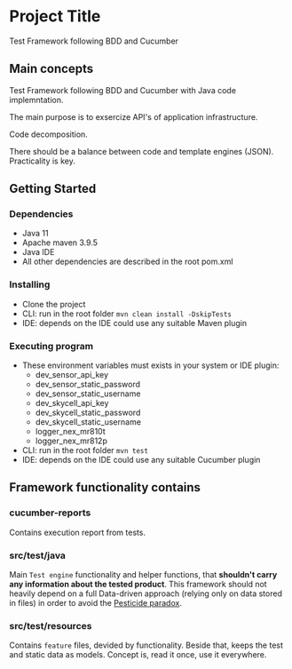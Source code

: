 # Project Title

Test Framework following BDD and Cucumber 

## Main concepts

Test Framework following BDD and Cucumber with Java code implemntation. 

The main purpose is to exsercize API's of application infrastructure.

Code decomposition.

There should be a balance between code and template engines (JSON). Practicality is key.

## Getting Started

### Dependencies

* Java 11
* Apache maven 3.9.5
* Java IDE
* All other dependencies are described in the root pom.xml

### Installing

* Clone the project
* CLI: run in the root folder `mvn clean install -DskipTests`  
* IDE: depends on the IDE could use any suitable Maven plugin
  
### Executing program

* These environment variables must exists in your system or IDE plugin:
   - dev_sensor_api_key
   - dev_sensor_static_password
   - dev_sensor_static_username
   - dev_skycell_api_key
   - dev_skycell_static_password
   - dev_skycell_static_username
   - logger_nex_mr810t
   - logger_nex_mr812p
* CLI: run in the root folder `mvn test`
* IDE: depends on the IDE could use any suitable Cucumber plugin

## Framework functionality contains

###  cucumber-reports

Contains execution report from tests.

### src/test/java

Main `Test engine` functionality and helper functions, that **shouldn't carry any information about the tested product**. This framework should not heavily depend on a full Data-driven approach (relying only on data stored in files) in order to avoid the [Pesticide paradox](http://qablog.practitest.com/the-pesticide-paradox-how-to-keep-your-tests-relevant/).

### src/test/resources

Contains `feature` files, devided by functionality. Beside that, keeps the test and static data as models. Concept is, read it once, use it everywhere.
